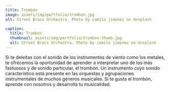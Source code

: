 ```yaml
---
title: Trombón
image: assets/img/portfolio/trombon.jpg
alt: Street Brass Orchestra. Photo by camilo jimenez on Unsplash

caption:
  title: Trombón
  thumbnail: assets/img/portfolio/trombon-thumb.jpg
  alt: Street Brass Orchestra. Photo by camilo jimenez on Unsplash
---
```

Si te deleitas con el sonido de los instrumentos de viento como los metales,
te ofrecemos la oportunidad de aprender a interpretar
uno de los más fastuosos y de sonido particular, el trombón.
Un instrumento cuyo sonido característico
está presente en las orquestas y agrupaciones instrumentales
de muchos géneros musicales.
Si te gusta el trombón, aprende con nosotros y desarrolla tu musicalidad.   

<!-- {:.list-inline}
- Date: October 2019
- Client: Window
- Category: Photography -->
